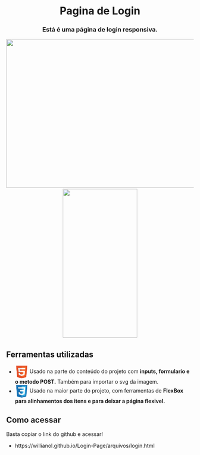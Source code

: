 <div> 
  <h1 align="center">Pagina de Login</h1> 
</div>

<div>
  <h3 align="center">Está é uma página de login responsiva.</h3>
</div>
 <div align='center'>
   
<img src= "https://user-images.githubusercontent.com/112639055/205988969-0741647b-0fe0-4125-99a9-d8630986b666.png" width='800px' height='400px'>
<img src= "https://user-images.githubusercontent.com/112639055/205987986-f68851b5-f80e-42ff-a594-0f394d8e169c.jpeg" width='200px' height='400px'>
</div>

<div>

## Ferramentas utilizadas

<ul>
 <li> 
   <img align="center" width="35" src="https://raw.githubusercontent.com/devicons/devicon/master/icons/html5/html5-original.svg"> Usado na parte do conteúdo do projeto com <strong>inputs, formulario e o metodo POST.</strong> Também para importar o svg da imagem.
 </li>
 <li> 
  <img align="center" width="35" src="https://raw.githubusercontent.com/devicons/devicon/master/icons/css3/css3-original.svg"> Usado na maior parte do projeto, com ferramentas de <strong>FlexBox para alinhamentos dos itens e para deixar a página flexivel.</strong>
 </li>
</ul>

  ## Como acessar

<div>
  <p> Basta copiar o link do github e acessar! </p>
  <ul>
    <li>
      https://willianol.github.io/Login-Page/arquivos/login.html
    </li>
  </ul>
</div>
